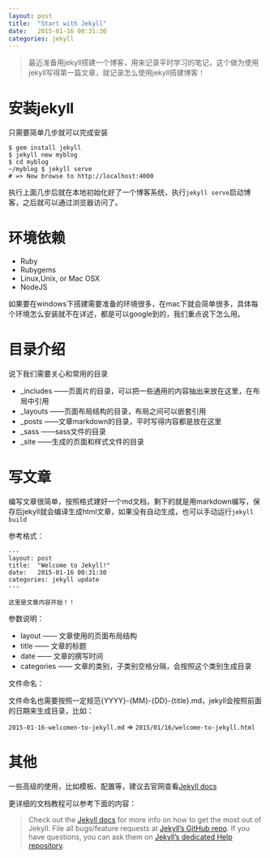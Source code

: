 ```yaml
---
layout: post
title:  "Start with Jekyll"
date:   2015-01-16 00:31:30
categories: jekyll
---
```


> 最近准备用jekyll搭建一个博客，用来记录平时学习的笔记，这个做为使用jekyll写得第一篇文章，就记录怎么使用jekyll搭建博客！

# 安装jekyll

只需要简单几步就可以完成安装

    $ gem install jekyll
    $ jekyll new myblog
    $ cd myblog
    ~/myblog $ jekyll serve
    # => Now browse to http://localhost:4000

执行上面几步后就在本地初始化好了一个博客系统，执行`jekyll serve`启动博客，之后就可以通过浏览器访问了。

# 环境依赖

* Ruby
* Rubygems
* Linux,Unix, or Mac OSX
* NodeJS

如果要在windows下搭建需要准备的环境很多，在mac下就会简单很多，具体每个环境怎么安装就不在详述，都是可以google到的，我们重点说下怎么用。

# 目录介绍

说下我们需要关心和常用的目录

* _includes     ——页面片的目录，可以把一些通用的内容抽出来放在这里，在布局中引用
* _layouts      ——页面布局结构的目录，布局之间可以嵌套引用
* _posts        ——文章markdown的目录，平时写得内容都是放在这里
* _sass         ——sass文件的目录
* _site         ——生成的页面和样式文件的目录

# 写文章

编写文章很简单，按照格式建好一个md文档，剩下的就是用markdown编写，保存后jekyll就会编译生成html文章，如果没有自动生成，也可以手动运行`jekyll build`

参考格式：

    ---
    layout: post
    title:  "Welcome to Jekyll!"
    date:   2015-01-16 00:31:30
    categories: jekyll update
    ---

    这里是文章内容开始！！

参数说明：

* layout        —— 文章使用的页面布局结构
* title         —— 文章的标题
* date          —— 文章的撰写时间
* categories    —— 文章的类别，子类别空格分隔，会按照这个类别生成目录

文件命名：

文件命名也需要按照一定规范{YYYY}-{MM}-{DD}-{title}.md，jekyll会按照前面的日期来生成目录，比如：  

`2015-01-16-welcomen-to-jekyll.md` => `2015/01/16/welcome-to-jekyll.html`

# 其他

一些高级的使用，比如模板、配置等，建议去官网查看[Jekyll docs][jekyll]

更详细的文档教程可以参考下面的内容：

> Check out the [Jekyll docs][jekyll] for more info on how to get the most out of Jekyll. File all bugs/feature requests at [Jekyll’s GitHub repo][jekyll-gh]. If you have questions, you can ask them on [Jekyll’s dedicated Help repository][jekyll-help].

[jekyll]:      http://jekyllrb.com
[jekyll-gh]:   https://github.com/jekyll/jekyll
[jekyll-help]: https://github.com/jekyll/jekyll-help
